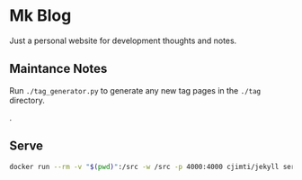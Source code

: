 # Mk Blog

Just a personal website for development thoughts and notes.


## Maintance Notes

Run `./tag_generator.py` to generate any new tag pages in the `./tag` directory.

.


## Serve

```bash
docker run --rm -v "$(pwd)":/src -w /src -p 4000:4000 cjimti/jekyll serve --incremental -H 0.0.0.0
```